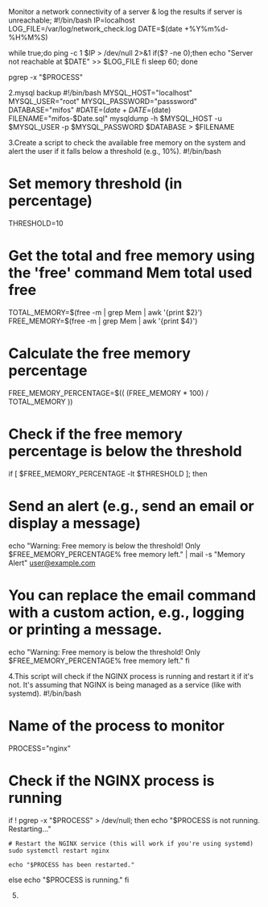 Monitor a network connectivity of a server & log the results if server is unreachable;
#!/bin/bash
IP=localhost
LOG_FILE=/var/log/network_check.log
DATE=$(date +%Y%m%d-%H%M%S)

while true;do
  ping -c 1 $IP > /dev/null 2>&1
  if($? -ne 0);then
    echo "Server not reachable at $DATE" >> $LOG_FILE
  fi
  sleep 60;
done

pgrep -x "$PROCESS"

2.mysql backup
#!/bin/bash
MYSQL_HOST="localhost"
MYSQL_USER="root"
MYSQL_PASSWORD="passsword"
DATABASE="mifos"
#DATE=$(date +%Y%m%d-%H%M%S)
DATE=$(date)
FILENAME="mifos-$Date.sql"
mysqldump -h $MYSQL_HOST -u $MYSQL_USER -p $MYSQL_PASSWORD $DATABASE > $FILENAME

3.Create a script to check the available free memory on the system and alert the user if it falls below a threshold (e.g., 10%).
#!/bin/bash
# Set memory threshold (in percentage)
THRESHOLD=10
# Get the total and free memory using the 'free' command  Mem total used free
TOTAL_MEMORY=$(free -m | grep Mem | awk '{print $2}')
FREE_MEMORY=$(free -m | grep Mem | awk '{print $4}')
# Calculate the free memory percentage
FREE_MEMORY_PERCENTAGE=$(( (FREE_MEMORY * 100) / TOTAL_MEMORY ))
# Check if the free memory percentage is below the threshold
if [ $FREE_MEMORY_PERCENTAGE -lt $THRESHOLD ]; then
  # Send an alert (e.g., send an email or display a message)
  echo "Warning: Free memory is below the threshold! Only $FREE_MEMORY_PERCENTAGE% free memory left." | mail -s "Memory Alert" user@example.com
  # You can replace the email command with a custom action, e.g., logging or printing a message.
  echo "Warning: Free memory is below the threshold! Only $FREE_MEMORY_PERCENTAGE% free memory left."
fi

4.This script will check if the NGINX process is running and restart it if it's not. It's assuming that NGINX is being managed as a service (like with systemd).
#!/bin/bash
# Name of the process to monitor
PROCESS="nginx"
# Check if the NGINX process is running
if ! pgrep -x "$PROCESS" > /dev/null; then
    echo "$PROCESS is not running. Restarting..."
    
    # Restart the NGINX service (this will work if you're using systemd)
    sudo systemctl restart nginx
    
    echo "$PROCESS has been restarted."
else
    echo "$PROCESS is running."
fi

5.


